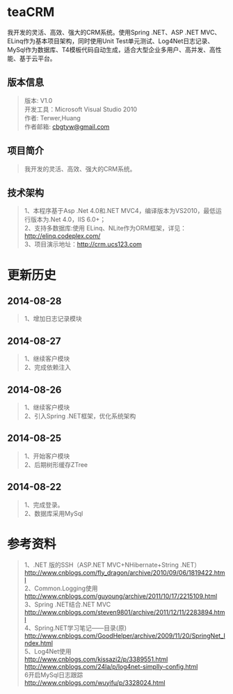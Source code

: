 teaCRM
======

我开发的灵活、高效、强大的CRM系统。使用Spring .NET、ASP .NET MVC、ELinq作为基本项目架构，同时使用Unit Test单元测试、Log4Net日志记录、MySql作为数据库、T4模板代码自动生成，适合大型企业多用户、高并发、高性能、基于云平台。

版本信息
-------
>版本: V1.0  
>开发工具：Microsoft Visual Studio 2010  
>作者: Terwer,Huang   
>作者邮箱: cbgtyw@gmail.com   

项目简介
-------
>我开发的灵活、高效、强大的CRM系统。

技术架构
-------
>1、本程序基于Asp .Net 4.0和.NET MVC4，编译版本为VS2010，最低运行版本为.Net 4.0，IIS 6.0+；  
>2、支持多数据库:使用 ELinq、NLite作为ORM框架，详见：http://elinq.codeplex.com/  
>3、项目演示地址：http://crm.ucs123.com

更新历史
=============================

2014-08-28
----------
>1、增加日志记录模块   

2014-08-27
----------
>1、继续客户模块        
>2、完成依赖注入

2014-08-26
----------
>1、继续客户模块        
>2、引入Spring .NET框架，优化系统架构

2014-08-25
----------
>1、开始客户模块  
>2、后期树形缓存ZTree

2014-08-22
----------
>1、完成登录。  
>2、数据库采用MySql  

参考资料
=======
>1、.NET 版的SSH（ASP.NET MVC+NHibernate+String .NET）    
http://www.cnblogs.com/fly_dragon/archive/2010/09/06/1819422.html    
>2、Common.Logging使用      
http://www.cnblogs.com/guyoung/archive/2011/10/17/2215109.html   
>3、Spring .NET结合.NET MVC  
http://www.cnblogs.com/steven9801/archive/2011/12/11/2283894.html    
>4、Spring.NET学习笔记——目录(原)           
http://www.cnblogs.com/GoodHelper/archive/2009/11/20/SpringNet_Index.html      
>5、Log4Net使用     
http://www.cnblogs.com/kissazi2/p/3389551.html      
http://www.cnblogs.com/24la/p/log4net-simplly-config.html         
>6开启MySql日志跟踪        
http://www.cnblogs.com/wuyifu/p/3328024.html     
 



  
